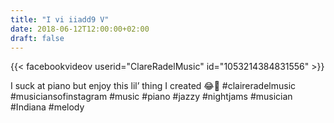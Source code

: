 ```yaml
---
title: "I vi iiadd9 V"
date: 2018-06-12T12:00:00+02:00
draft: false
---
```


{{< facebookvideov userid="ClareRadelMusic" id="1053214384831556" >}}

I suck at piano but enjoy this lil’ thing I created 😂😬
#claireradelmusic #musiciansofinstagram #music #piano #jazzy #nightjams #musician #Indiana #melody